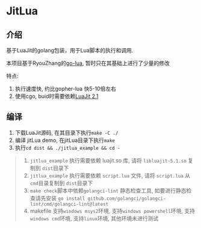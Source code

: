 # JitLua

## 介绍
基于LuaJit的golang包装，用于Lua脚本的执行和调用. 

本项目基于RyouZhang的[go-lua](https://github.com/RyouZhang/go-lua), 暂时只在其基础上进行了少量的修改

特点:
1. 执行速度快, 约比gopher-lua 快5-10倍左右
2. 使用cgo, buid时需要依赖[LuaJit 2.1](https://github.com/LuaJIT/LuaJIT)

## 编译
1. 下载LuaJit源码, 在其目录下执行`make -C ./`
2. 编译 jitLua demo, 在jitLua目录下执行`make`
3. 执行`cd dist && ./jitlua_example && cd -`

> 1. `jitlua_example` 执行需要依赖 luajit.so 库, 请将 `libluajit-5.1.so` 复制到 `dist`目录下
> 2. `jitlua_example` 执行需要依赖 `script.lua` 文件, 请将 `script.lua` 从`cmd`目录复制到 `dist`目录下
> 3.  `make check`脚本中依赖`golangci-lint` 静态检查工具, 如要进行静态检查请先安装 `go install github.com/golangci/golangci-lint/cmd/golangci-lint@latest`
> 4. makefile 支持`windows msys2`环境, 支持`windows powershell`环境, 支持`windows cmd`环境, 支持`linux`环境, 其他环境未进行测试